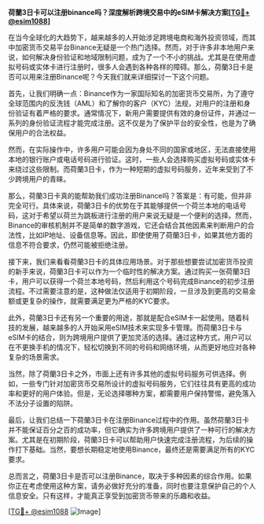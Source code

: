 **荷蘭3日卡可以注册binance吗？深度解析跨境交易中的eSIM卡解决方案[[TG💪+ @esim1088](https://t.me/s/esim1088)]**

在当今全球化的大趋势下，越来越多的人开始涉足跨境电商和海外投资领域，而其中加密货币交易平台Binance无疑是一个热门选择。然而，对于许多非本地用户来说，如何解决身份验证和地域限制问题，成为了一个不小的挑战。尤其是在使用虚拟号码或实体卡进行注册时，很多人会遇到各种各样的障碍。那么，荷蘭3日卡是否可以用来注册Binance呢？今天我们就来详细探讨一下这个问题。

首先，让我们明确一点：Binance作为一家国际知名的加密货币交易所，为了遵守全球范围内的反洗钱（AML）和了解你的客户（KYC）法规，对用户的注册和身份验证有着严格的要求。通常情况下，新用户需要提供有效的身份证件，并通过一系列的身份验证流程才能完成注册。这不仅是为了保护平台的安全性，也是为了确保用户的合法权益。

然而，在实际操作中，许多用户可能会因为身处不同的国家或地区，无法直接使用本地的银行账户或电话号码进行验证。这时，一些人会选择购买虚拟号码或实体卡来绕过这些限制。而荷蘭3日卡，作为一种短期的虚拟号码服务，近年来受到了不少跨境用户的青睐。

那么，荷蘭3日卡真的能帮助我们成功注册Binance吗？答案是：有可能，但并非完全可行。具体来说，荷蘭3日卡的优势在于其能够提供一个荷兰本地的电话号码，这对于希望以荷兰为跳板进行注册的用户来说无疑是一个便利的选择。然而，Binance的审核机制并不是简单的数字游戏，它还会结合其他因素来判断用户的合法性，比如IP地址、设备信息等。因此，即使使用了荷蘭3日卡，如果其他方面的信息不符合要求，仍然可能被拒绝注册。

接下来，我们来看看荷蘭3日卡的具体应用场景。对于那些想要尝试加密货币投资的新手来说，荷蘭3日卡可以作为一个临时性的解决方案。通过购买一张荷蘭3日卡，用户可以获得一个荷兰本地号码，然后利用这个号码完成Binance的初步注册流程。不过需要注意的是，这种做法仅适用于初期阶段，一旦涉及到更高的交易金额或更复杂的操作，就需要满足更为严格的KYC要求。

此外，荷蘭3日卡还有另一个重要的用途，那就是配合eSIM卡一起使用。随着科技的发展，越来越多的人开始采用eSIM技术来实现多卡管理。而荷蘭3日卡与eSIM卡的结合，则为跨境用户提供了更加灵活的选择。通过这种方式，用户可以在不更换手机的情况下，轻松切换到不同的号码和网络环境，从而更好地应对各种复杂的场景需求。

当然，除了荷蘭3日卡之外，市面上还有许多其他的虚拟号码服务可供选择。例如，一些专门针对加密货币交易所设计的虚拟号码服务，它们往往具有更高的成功率和更好的用户体验。但是，无论选择哪种方案，都需要用户保持警惕，避免落入不法分子设置的陷阱。

最后，让我们总结一下荷蘭3日卡在注册Binance过程中的作用。虽然荷蘭3日卡并不能保证百分之百的成功率，但它确实为许多跨境用户提供了一种可行的解决方案。尤其是在初期阶段，荷蘭3日卡可以帮助用户快速完成注册流程，为后续的操作打下基础。当然，要想长期稳定地使用Binance，最终还是需要满足所有的KYC要求。

总而言之，荷蘭3日卡是否可以注册Binance，取决于多种因素的综合作用。如果你正在考虑使用这种方案，请务必做好充分的准备，同时也要注意保护自己的个人信息安全。只有这样，才能真正享受到加密货币带来的乐趣和收益。

[[TG💪+ @esim1088](https://t.me/s/esim1088) ![Image](https://i.postimg.cc/4NQfJmqS/Snipaste-2025-05-13-00-14-12.png)]